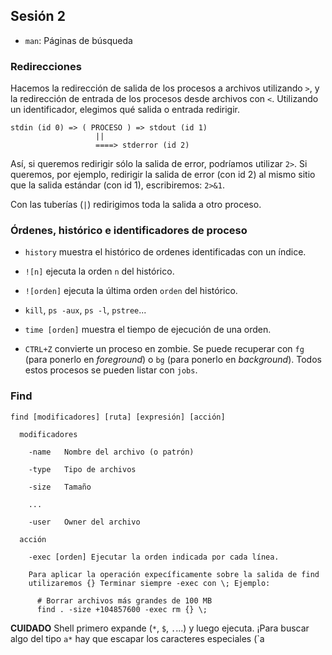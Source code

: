 ## Sesión 2

- `man`: Páginas de búsqueda

### Redirecciones

Hacemos la redirección de salida de los procesos a archivos utilizando `>`, y la redirección
de entrada de los procesos desde archivos con `<`. Utilizando un identificador, elegimos qué salida o entrada redirigir.

```
stdin (id 0) => ( PROCESO ) => stdout (id 1)
                   ||
                   ====> stderror (id 2)
```

Así, si queremos redirigir sólo la salida de error, podríamos utilizar `2>`. Si queremos, por ejemplo, redirigir la salida de error (con id 2) al mismo sitio que la salida estándar (con id 1), escribiremos: `2>&1`.

Con las tuberías (`|`) redirigimos toda la salida a otro proceso.

### Órdenes, histórico e identificadores de proceso

- `history` muestra el histórico de ordenes identificadas con un índice.

- `![n]` ejecuta la orden `n` del histórico.

- `![orden]` ejecuta la última orden `orden` del histórico.

- `kill`, `ps -aux`, `ps -l`, `pstree`...

- `time [orden]` muestra el tiempo de ejecución de una orden.

- `CTRL+Z` convierte un proceso en zombie. Se puede recuperar con `fg` (para ponerlo en *foreground*) o `bg` (para ponerlo en *background*). Todos estos procesos se pueden listar con `jobs`.


### Find

```
find [modificadores] [ruta] [expresión] [acción]

  modificadores

    -name   Nombre del archivo (o patrón)

    -type   Tipo de archivos

    -size   Tamaño

    ...

    -user   Owner del archivo

  acción

    -exec [orden] Ejecutar la orden indicada por cada línea.

    Para aplicar la operación expecíficamente sobre la salida de find
    utilizaremos {} Terminar siempre -exec con \; Ejemplo:

      # Borrar archivos más grandes de 100 MB
      find . -size +104857600 -exec rm {} \;
```

**CUIDADO** Shell primero expande (`*`, `$`, `.`...) y luego ejecuta. ¡Para buscar algo del tipo `a*` hay que escapar los caracteres especiales (`a
